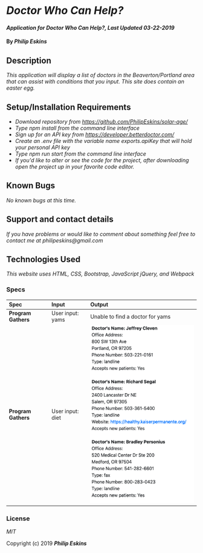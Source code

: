 # _Doctor Who Can Help?_

#### _Application for Doctor Who Can Help?, Last Updated 03-22-2019_

#### By _**Philip Eskins**_

## Description

_This application will display a list of doctors in the Beaverton/Portland area that can assist with conditions that you input. This site does contain an easter egg._

## Setup/Installation Requirements

* _Download repository from https://github.com/PhilipEskins/solar-age/_
* _Type npm install from the command line interface_
* _Sign up for an API key from https://developer.betterdoctor.com/_
* _Create an .env file with the variable name exports.apiKey that will hold your personal API key_
* _Type npm run start from the command line interface_
* _If you'd like to alter or see the code for the project, after downloading open the project up in your favorite code editor._

## Known Bugs

_No known bugs at this time._

## Support and contact details

_If you have problems or would like to comment about something feel free to contact me at philipeskins@gmail.com_

## Technologies Used

_This website uses HTML, CSS, Bootstrap, JavaScript jQuery, and Webpack_

### Specs
| Spec | Input | Output |
| :--------------- | :--------------- | :---------------  |
| **Program Gathers** | User input: yams | Unable to find a doctor for yams |
| **Program Gathers** | User input: diet | ![Alt text](src/assets/img/spec-screen.png?raw=true "Sample output") |

### License

*MIT*

Copyright (c) 2019 **_Philip Eskins_**
